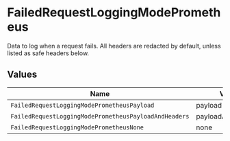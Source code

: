 # FailedRequestLoggingModePrometheus

Data to log when a request fails. All headers are redacted by default, unless listed as safe headers below.


## Values

| Name                                                  | Value                                                 |
| ----------------------------------------------------- | ----------------------------------------------------- |
| `FailedRequestLoggingModePrometheusPayload`           | payload                                               |
| `FailedRequestLoggingModePrometheusPayloadAndHeaders` | payloadAndHeaders                                     |
| `FailedRequestLoggingModePrometheusNone`              | none                                                  |